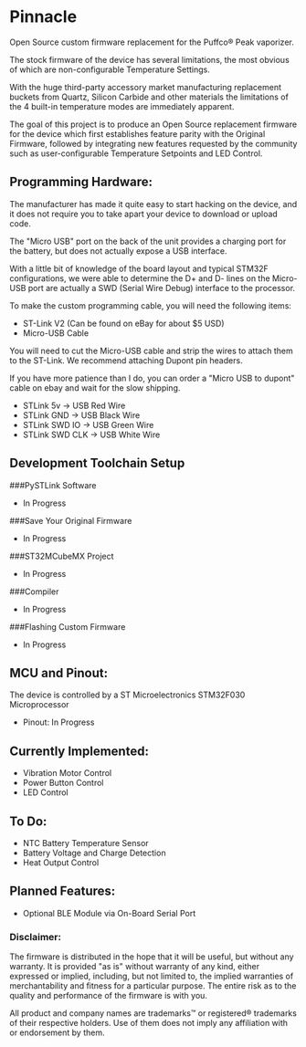 # Pinnacle
Open Source custom firmware replacement for the Puffco® Peak vaporizer.

The stock firmware of the device has several limitations, the most obvious of which are non-configurable Temperature Settings.

With the huge third-party accessory market manufacturing replacement buckets from Quartz, Silicon Carbide and other materials the limitations of the 4 built-in temperature modes are immediately apparent.

The goal of this project is to produce an Open Source replacement firmware for the device which first establishes feature parity with the Original Firmware, followed by integrating new features requested by the community such as user-configurable Temperature Setpoints and LED Control.


## Programming Hardware:
The manufacturer has made it quite easy to start hacking on the device, and it does not require you to take apart your device to download or upload code.

The "Micro USB" port on the back of the unit provides a charging port for the battery, but does not actually expose a USB interface.

With a little bit of knowledge of the board layout and typical STM32F configurations, we were able to determine the D+ and D- lines on the Micro-USB port are actually a SWD (Serial Wire Debug) interface to the processor.

To make the custom programming cable, you will need the following items:

- ST-Link V2 (Can be found on eBay for about $5 USD)
- Micro-USB Cable

You will need to cut the Micro-USB cable and strip the wires to attach them to the ST-Link. We recommend attaching Dupont pin headers.

If you have more patience than I do, you can order a "Micro USB to dupont" cable on ebay and wait for the slow shipping.

- STLink 5v -> USB Red Wire
- STLink GND -> USB Black Wire
- STLink SWD IO -> USB Green Wire
- STLink SWD CLK -> USB White Wire


## Development Toolchain Setup

###PySTLink Software
- In Progress

###Save Your Original Firmware
- In Progress

###ST32MCubeMX Project
- In Progress

###Compiler
- In Progress

###Flashing Custom Firmware
- In Progress



## MCU and Pinout:
The device is controlled by a ST Microelectronics STM32F030 Microprocessor

- Pinout: In Progress

## Currently Implemented:
- Vibration Motor Control
- Power Button Control
- LED Control

## To Do:
- NTC Battery Temperature Sensor
- Battery Voltage and Charge Detection
- Heat Output Control

## Planned Features:
- Optional BLE Module via On-Board Serial Port

### Disclaimer:
The firmware is distributed in the hope that it will be useful, but without any warranty. It is provided "as is" without warranty of any kind, either expressed or implied, including, but not limited to, the implied warranties of merchantability and fitness for a particular purpose. The entire risk as to the quality and performance of the firmware is with you.

All product and company names are trademarks™ or registered® trademarks of their respective holders. Use of them does not imply any affiliation with or endorsement by them.
